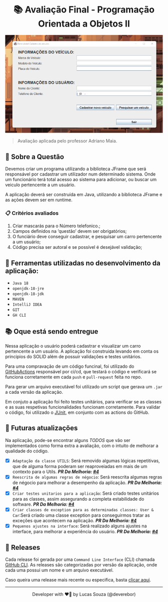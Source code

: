 # <h1 align="center">📚 Avaliação Final - Programação Orientada a Objetos II</h1>

<p align="center">

![app overview](./.github/assets/2022-06-03_20-31.png)

</p>

> Avaliação aplicada pelo professor Adriano Maia.

## 📢 Sobre a Questão

Devemos criar um programa utilizando a biblioteca JFrame que será responsável por cadastrar um utilizador
num determinado sistema. Onde um funcionário terá total acesso ao sistema para adicionar, ou buscar um veiculo pertencente a um usuário.

A aplicação deverá ser construída em Java, utilizando a biblioteca JFrame e as ações devem ser em runtime.

### 📋 Critérios avaliados

1. Criar mascarás para o Número telefonico.;
2. Campos definidos na ‘questão’ devem ser obrigatórios;
3. O funciário deve conseguir cadastrar, e pesquisar um carro pertencente a um usuário;
4. Código precisa ser autoral e se possível é desejável validação;

## 🎯 Ferramentas utilizadas no desenvolvimento da aplicação:

- `Java 18`
- `openjdk-18-jre`
- `openjdk-18-jdk`
- `MAVEN`
- `IntelliJ IDEA`
- `GIT`
- `GH CLI`

## 📚 Oque está sendo entregue

Nessa aplicação o usuário poderá cadastrar e visualizar um carro pertencente 
a um usuário. A aplicação foi construida levando em conta os principios do 
SOLID além de possuir validações e testes unitários.

Para uma compravação de um código funcinal, foi utilizado do [GitHubActions](https://github.com/features/actions) responsável por ci/cd,
que testará o código e verificará se funciona corretamente em cada `push` e `pull-request` feita no repo.

Para gerar um arquivo executável foi utilizado um script que gerava um `.jar` a cada versão da aplicação.

Em conjuto a aplicação foi feito testes unitários, para verificar se as classes e as suas respetivas funcionalidades
funcionam corretamente. Para validar o código, foi utilizado o [JUnit](https://junit.org/), em conjunto com as actions do GitHub.

## 🦥 Futuras atualizações

Na aplicação, pode-se encontrar alguns _TODOS_ que vão ser implementados como forma extra a avaliação, com 
o intuito de melhorar a qualidade do código.

- [X] `Adaptação da classe UTILS`: Será removido algumas lógicas repetitivas, que de alguma forma poderam ser reaproveiadas em mais de um contexto para o Utils. _**PR Da Melhoria: [#4](https://github.com/deverebor/vehicle-registration/pull/4)**_
- [X] `Reescrita de algumas regras de négocio`: Será reescrita algumas regras de négocio para melhorar a desempenho da aplicação. _**PR Da Melhoria: [#4](https://github.com/deverebor/vehicle-registration/pull/4)**_
- [X] `Criar testes unitarios para a aplicação`: Será criado testes unitários para as classes, assim assegurando a completa estabilidade do software. _**PR Da Melhoria: [#4](https://github.com/deverebor/vehicle-registration/pull/4)**_
- [X] `Criar classes de exception para as determinadas classes: User & Car`:Será criado uma classe exception para conseguirmos tratar as exceções que acontecem na aplicação. _**PR Da Melhoria: [#4](https://github.com/deverebor/vehicle-registration/pull/4)**_
- [X] `Pequenos ajustes na interface`: Será realizado alguns ajustes na interface, para melhorar a experiência do usuário. _**PR Da Melhoria: [#4](https://github.com/deverebor/vehicle-registration/pull/4)**_

## 🚀 Releases

Cada release foi gerada por uma `Command Line Interface` (CLI) chamada [GitHub CLI](https://cli.github.com/).
As releases são categorizadas por versão da aplicação, onde cada uma possui um nome e um arquivo executável.

Caso queira uma release mais recente ou especifica, basta [clicar aqui](https://github.com/deverebor/vehicle-registration/releases/).

---

<p align='center'>
  Developer with ❤️‍🔥 by Lucas Souza (@deverebor)
</p>
